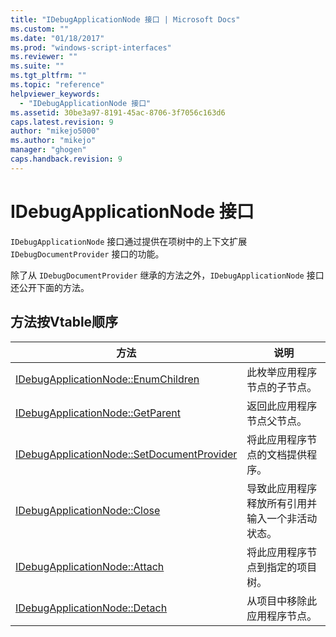 ```yaml
---
title: "IDebugApplicationNode 接口 | Microsoft Docs"
ms.custom: ""
ms.date: "01/18/2017"
ms.prod: "windows-script-interfaces"
ms.reviewer: ""
ms.suite: ""
ms.tgt_pltfrm: ""
ms.topic: "reference"
helpviewer_keywords: 
  - "IDebugApplicationNode 接口"
ms.assetid: 30be3a97-8191-45ac-8706-3f7056c163d6
caps.latest.revision: 9
author: "mikejo5000"
ms.author: "mikejo"
manager: "ghogen"
caps.handback.revision: 9
---
```

# IDebugApplicationNode 接口
`IDebugApplicationNode` 接口通过提供在项树中的上下文扩展 `IDebugDocumentProvider` 接口的功能。  
  
 除了从 `IDebugDocumentProvider` 继承的方法之外，`IDebugApplicationNode` 接口还公开下面的方法。  
  
## 方法按Vtable顺序  
  
|方法|说明|  
|--------|--------|  
|[IDebugApplicationNode::EnumChildren](../../winscript/reference/idebugapplicationnode-enumchildren.md)|此枚举应用程序节点的子节点。|  
|[IDebugApplicationNode::GetParent](../../winscript/reference/idebugapplicationnode-getparent.md)|返回此应用程序节点父节点。|  
|[IDebugApplicationNode::SetDocumentProvider](../../winscript/reference/idebugapplicationnode-setdocumentprovider.md)|将此应用程序节点的文档提供程序。|  
|[IDebugApplicationNode::Close](../../winscript/reference/idebugapplicationnode-close.md)|导致此应用程序释放所有引用并输入一个非活动状态。|  
|[IDebugApplicationNode::Attach](../../winscript/reference/idebugapplicationnode-attach.md)|将此应用程序节点到指定的项目树。|  
|[IDebugApplicationNode::Detach](../../winscript/reference/idebugapplicationnode-detach.md)|从项目中移除此应用程序节点。|